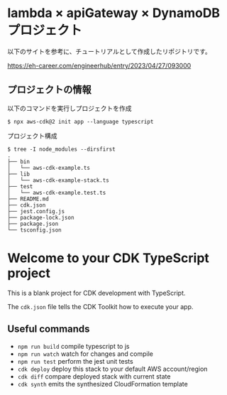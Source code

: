 # lambda × apiGateway × DynamoDBプロジェクト
以下のサイトを参考に、チュートリアルとして作成したリポジトリです。

https://eh-career.com/engineerhub/entry/2023/04/27/093000

## プロジェクトの情報

以下のコマンドを実行しプロジェクトを作成
```shell
$ npx aws-cdk@2 init app --language typescript
```

プロジェクト構成
```
$ tree -I node_modules --dirsfirst
.
├── bin
│   └── aws-cdk-example.ts
├── lib
│   └── aws-cdk-example-stack.ts
├── test
│   └── aws-cdk-example.test.ts
├── README.md
├── cdk.json
├── jest.config.js
├── package-lock.json
├── package.json
└── tsconfig.json
```


# Welcome to your CDK TypeScript project

This is a blank project for CDK development with TypeScript.

The `cdk.json` file tells the CDK Toolkit how to execute your app.

## Useful commands

* `npm run build`   compile typescript to js
* `npm run watch`   watch for changes and compile
* `npm run test`    perform the jest unit tests
* `cdk deploy`      deploy this stack to your default AWS account/region
* `cdk diff`        compare deployed stack with current state
* `cdk synth`       emits the synthesized CloudFormation template
